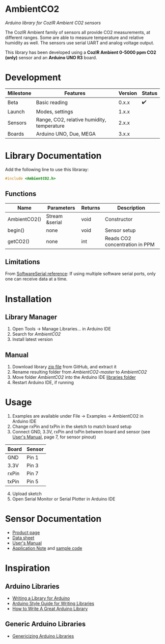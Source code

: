 # AmbientCO2
*Arduino library for CozIR Ambient CO2 sensors*

The CozIR Ambient family of sensors all provide CO2 measurements, at different ranges. Some are able to measure temperature and relative humidity as well. The sensors use serial UART and analog voltage output.

This library has been developed using a **CozIR Ambient 0-5000 ppm CO2 (only)** sensor and an **Arduino UNO R3** board.

# Development

Milestone | Features | Version | Status
-------- | -------- | -------- | --------
Beta | Basic reading | 0.x.x | :heavy_check_mark:
Launch | Modes, settings | 1.x.x |
Sensors | Range, CO2, relative humidity, temperature | 2.x.x |
Boards | Arduino UNO, Due, MEGA | 3.x.x |

# Library Documentation

Add the following line to use this libraray:
``` c++
#include <AmbientCO2.h>
```
## Functions
Name | Parameters | Returns | Description
-------- | -------- | -------- | --------
AmbientCO2() | Stream &serial | void | Constructor
begin() | none | void | Sensor setup
getCO2() | none | int | Reads CO2 concentration in PPM

## Limitations
From [SoftwareSerial reference](https://www.arduino.cc/en/Reference/SoftwareSerial): If using multiple software serial ports, only one can receive data at a time.
# Installation

## Library Manager
1. Open Tools -> Manage Libraries... in Arduino IDE
2. Search for *AmbientCO2*
3. Install latest version

## Manual
1. Download library [zip file](https://github.com/mjackdk/AmbientCO2/archive/master.zip) from GitHub, and extract it
2. Rename resulting folder from *AmbientCO2-master* to *AmbientCO2*
3. Move folder *AmbientCO2* into the Arduino IDE [libraries folder](https://www.arduino.cc/en/Guide/Libraries)
4. Restart Arduino IDE, if running


# Usage
1. Examples are available under File -> Examples -> AmbientCO2 in Arduino IDE
2. Change rxPin and txPin in the sketch to match board setup
3. Connect GND, 3.3V, rxPin and txPin between board and sensor (see [User's Manual](http://co2meters.com/Documentation/Manuals/Manual_GC_0024_0025_0026_Revised8.pdf), page 7, for sensor pinout)

Board | Sensor
-------- | --------
GND | Pin 1
3.3V | Pin 3
rxPin | Pin 7
txPin | Pin 5

4. Upload sketch
5. Open Serial Monitor or Serial Plotter in Arduino IDE


# Sensor Documentation
* [Product page](https://www.co2meter.com/collections/0-1-co2/products/cozir-ambient-5000-ppm-co2-sensor)
* [Data sheet](https://cdn.shopify.com/s/files/1/0019/5952/files/Datasheet_COZIR_A_CO2Meter_4_15.pdf)
* [User's Manual](http://co2meters.com/Documentation/Manuals/Manual_GC_0024_0025_0026_Revised8.pdf)
* [Application Note](http://co2meters.com/Documentation/AppNotes/AN128-COZIRWR-arduino-uart.pdf)
  and [sample code](http://co2meters.com/Documentation/AppNotes/AN128-COZIRWR-arduino-uart.zip)


# Inspiration

## Arduino Libraries

* [Writing a Library for Arduino](https://www.arduino.cc/en/Hacking/LibraryTutorial)
* [Arduino Style Guide for Writing Libraries](https://www.arduino.cc/en/Reference/APIStyleGuide)
* [How to Write A Great Arduino Library](https://www.sparkfun.com/news/3245)

## Generic Arduino Libraries
* [Genericizing Arduino Libraries](https://www.sparkfun.com/news/2194)
